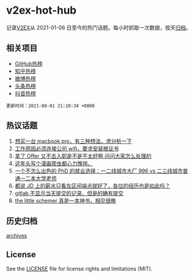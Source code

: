 # v2ex-hot-hub

 记录[V2EX](https://www.v2ex.com/)从 2021-01-06 日至今的热门话题。每小时抓取一次数据，按天[归档](archives)。
 
 ## 相关项目

- [GitHub热榜](https://github.com/snaildev/github-hot-hub)
- [知乎热榜](https://github.com/snaildev/zhihu-hot-hub)
- [微博热榜](https://github.com/snaildev/weibo-hot-hub)
- [头条热榜](https://github.com/snaildev/toutiao-hot-hub)
- [抖音热榜](https://github.com/snaildev/douyin-hot-hub)


 `更新时间：2021-08-01 21:10:34 +0800`

## 热议话题

1. [想买一台 macbook pro，有三种想法，求分析一下](https://www.v2ex.com/t/792925)
1. [工作原因必须连接公司 wifi，要求安装根证书](https://www.v2ex.com/t/792969)
1. [拿了 Offer 又不去入职是不是不太好啊,问问大家怎么处理的](https://www.v2ex.com/t/792975)
1. [这年头写个漫画爬虫都心力憔悴。](https://www.v2ex.com/t/792934)
1. [一个不怎么出色的 PhD 的就业选择：一二线城市大厂 996 vs 二三线城市普通一二本大学老师](https://www.v2ex.com/t/793018)
1. [都说 JD 上的薪水只看左区间端点就好了，各位的经历也是如此吗？](https://www.v2ex.com/t/792951)
1. [gitlab 不显示当天提交的记录、但是的确有提交](https://www.v2ex.com/t/792966)
1. [the little schemer 真是一本神书，相见很晚](https://www.v2ex.com/t/792958)

## 历史归档

[archives](archives)

## License

See the [LICENSE](LICENSE) file for license rights and limitations (MIT).
